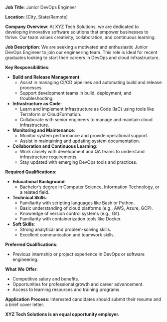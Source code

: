 ﻿
**Job Title**: Junior DevOps Engineer

**Location**: [City, State/Remote]

**Company Overview**: At XYZ Tech Solutions, we are dedicated to developing innovative software solutions that empower businesses to thrive. Our team values creativity, collaboration, and continuous learning.

**Job Description**: We are seeking a motivated and enthusiastic Junior DevOps Engineer to join our engineering team. This role is ideal for recent graduates looking to start their careers in DevOps and cloud infrastructure.

**Key Responsibilities**:

-   **Build and Release Management**:
    -   Assist in managing CI/CD pipelines and automating build and release processes.
    -   Support development teams in build, deployment, and troubleshooting.
-   **Infrastructure as Code**:
    -   Learn and implement Infrastructure as Code (IaC) using tools like Terraform or CloudFormation.
    -   Collaborate with senior engineers to manage and maintain cloud infrastructure.
-   **Monitoring and Maintenance**:
    -   Monitor system performance and provide operational support.
    -   Assist in maintaining and updating system documentation.
-   **Collaboration and Continuous Learning**:
    -   Work closely with development and QA teams to understand infrastructure requirements.
    -   Stay updated with emerging DevOps tools and practices.

**Required Qualifications**:

-   **Educational Background**:
    -   Bachelor’s degree in Computer Science, Information Technology, or a related field.
-   **Technical Skills**:
    -   Familiarity with scripting languages like Bash or Python.
    -   Basic understanding of cloud platforms (e.g., AWS, Azure, GCP).
    -   Knowledge of version control systems (e.g., Git).
    -   Familiarity with containerization tools like Docker.
-   **Soft Skills**:
    -   Strong analytical and problem-solving skills.
    -   Excellent communication and teamwork skills.

**Preferred Qualifications**:

-   Previous internship or project experience in DevOps or software engineering.

**What We Offer**:

-   Competitive salary and benefits.
-   Opportunities for professional growth and career advancement.
-   Access to learning resources and training programs.

**Application Process**: Interested candidates should submit their resume and a brief cover letter.

**XYZ Tech Solutions is an equal opportunity employer.**
